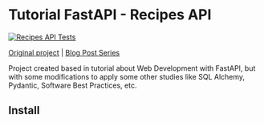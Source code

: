 # Tutorial FastAPI - Recipes API
[![Recipes API Tests](https://github.com/gilsondev/fastapi-recipes-tutorial/actions/workflows/tests.yml/badge.svg)](https://github.com/gilsondev/fastapi-recipes-tutorial/actions/workflows/tests.yml)

[Original project](https://github.com/ChristopherGS/ultimate-fastapi-tutorial) | [Blog Post Series](https://christophergs.com/tutorials/ultimate-fastapi-tutorial-pt-1-hello-world/)

Project created based in tutorial about Web Development with FastAPI, but with some modifications to apply some other studies like SQL Alchemy, Pydantic, Software Best Practices, etc.

## Install
